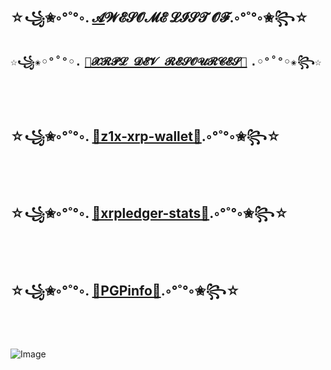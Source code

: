 
## ☆꧁✬◦°˚°◦. [𝓐](https://f1f47a23.github.io)𝓦𝓔𝓢𝓞𝓜𝓔  𝓛𝓘𝓢𝓣  𝓞𝓕.◦°˚°◦✬꧂☆

## `☆꧁✬◦°˚°◦.` [`💎𝓧𝓡𝓟𝓛 𝓓𝓔𝓥 𝓡𝓔𝓢𝓞𝓤𝓡𝓒𝓔𝓢💎`](https://github.com/f1f47a23/AWESOME) `.◦°˚°◦✬꧂☆`

<br><br>

## ☆꧁✬◦°˚°◦. [💎z1x-xrp-wallet💎](https://github.com/f1f47a23/z1x-xrp-wallet).◦°˚°◦✬꧂☆


<br><br>

## ☆꧁✬◦°˚°◦. [💎xrpledger-stats💎](https://tinyurl.com/xrpledger).◦°˚°◦✬꧂☆

<br><br>

## ☆꧁✬◦°˚°◦. [💎PGPinfo💎](https://f1f47a23.github.io/PGPinfo.txt).◦°˚°◦✬꧂☆


<br><br>

![Image](https://f1f47a23.github.io/img/nothing-to-see-here-move-along.jpg)




